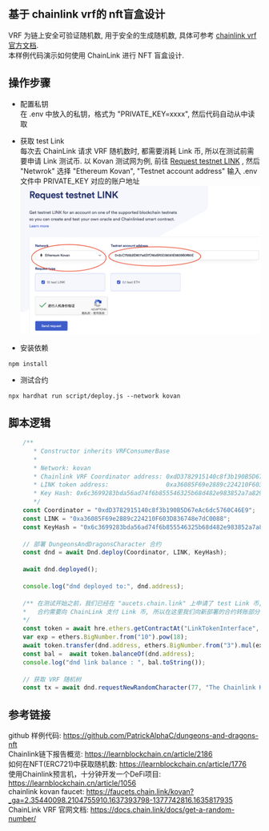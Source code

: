 ## 基于 chainlink vrf的 nft盲盒设计
VRF 为链上安全可验证随机数, 用于安全的生成随机数, 具体可参考 [chainlink vrf官方文档](https://docs.chain.link/docs/get-a-random-number).  
本样例代码演示如何使用 ChainLink 进行 NFT 盲盒设计.  

## 操作步骤  
- 配置私钥  
在 .env 中放入的私钥，格式为 "PRIVATE_KEY=xxxx", 然后代码自动从中读取

- 获取 test Link  
每次去 ChainLink 请求 VRF 随机数时, 都需要消耗 Link 币, 所以在测试前需要申请 Link 测试币. 以 Kovan 测试网为例, 前往 [Request testnet LINK](https://faucets.chain.link/kovan?_ga=2.35440098.2104755910.1637393798-1377742816.1635817935) , 然后 "Netwrok" 选择 "Ethereum Kovan", "Testnet account address" 输入 .env 文件中 PRIVATE_KEY 对应的账户地址 
![](./images/chainlink.png)

- 安装依赖
```
npm install 
```

- 测试合约
```
npx hardhat run script/deploy.js --network kovan
```

## 脚本逻辑  
```js
    /**
       * Constructor inherits VRFConsumerBase
       *
       * Network: kovan
       * Chainlink VRF Coordinator address: 0xdD3782915140c8f3b190B5D67eAc6dc5760C46E9
       * LINK token address:                0xa36085F69e2889c224210F603D836748e7dC0088
       * Key Hash: 0x6c3699283bda56ad74f6b855546325b68d482e983852a7a82979cc4807b641f4
       */
    const Coordinator = "0xdD3782915140c8f3b190B5D67eAc6dc5760C46E9";
    const LINK = "0xa36085F69e2889c224210F603D836748e7dC0088";
    const KeyHash = "0x6c3699283bda56ad74f6b855546325b68d482e983852a7a82979cc4807b641f4";
    
    // 部署 DungeonsAndDragonsCharacter 合约
    const dnd = await Dnd.deploy(Coordinator, LINK, KeyHash);

    await dnd.deployed();

    console.log("dnd deployed to:", dnd.address);
    
    /** 在测试开始之前，我们已经在 "aucets.chain.link" 上申请了 test Link 币, 当在合约中调用 requestRandomness 去向 chainLink 申请随机数时，
    *   合约需要向 ChainLink 支付 Link 币, 所以在这里我们向新部署的合约转账部分 test Link 币, 合约调用 requestRandomness 时就可以支付 Link 币
    */
    const token = await hre.ethers.getContractAt("LinkTokenInterface", LINK);
    var exp = ethers.BigNumber.from("10").pow(18);
    await token.transfer(dnd.address, ethers.BigNumber.from("3").mul(exp));
    const bal =  await token.balanceOf(dnd.address);
    console.log("dnd link balance : ", bal.toString());
    
    // 获取 VRF 随机树
    const tx = await dnd.requestNewRandomCharacter(77, "The Chainlink Knight");
```
 

## 参考链接
github 样例代码:  https://github.com/PatrickAlphaC/dungeons-and-dragons-nft  
Chainlink链下报告概览: https://learnblockchain.cn/article/2186  
如何在NFT(ERC721)中获取随机数: https://learnblockchain.cn/article/1776  
使用Chainlink预言机，十分钟开发一个DeFi项目: https://learnblockchain.cn/article/1056  
chainlink kovan faucet: https://faucets.chain.link/kovan?_ga=2.35440098.2104755910.1637393798-1377742816.1635817935  
ChainLink VRF 官网文档: https://docs.chain.link/docs/get-a-random-number/  